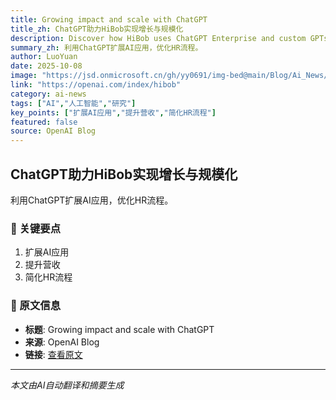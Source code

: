 ```yaml
---
title: Growing impact and scale with ChatGPT
title_zh: ChatGPT助力HiBob实现增长与规模化
description: Discover how HiBob uses ChatGPT Enterprise and custom GPTs to scale AI adoption, boost revenue, streamline HR workflows, and deliver AI-powered features in the Bob platform.
summary_zh: 利用ChatGPT扩展AI应用，优化HR流程。
author: LuoYuan
date: 2025-10-08
image: "https://jsd.onmicrosoft.cn/gh/yy0691/img-bed@main/Blog/Ai_News/default.jpg"
link: "https://openai.com/index/hibob"
category: ai-news
tags: ["AI","人工智能","研究"]
key_points: ["扩展AI应用","提升营收","简化HR流程"]
featured: false
source: OpenAI Blog
---
```


## ChatGPT助力HiBob实现增长与规模化

利用ChatGPT扩展AI应用，优化HR流程。

### 🔑 关键要点
1. 扩展AI应用
2. 提升营收
3. 简化HR流程


### 📰 原文信息
- **标题**: Growing impact and scale with ChatGPT
- **来源**: OpenAI Blog
- **链接**: [查看原文](https://openai.com/index/hibob)

---
*本文由AI自动翻译和摘要生成*
